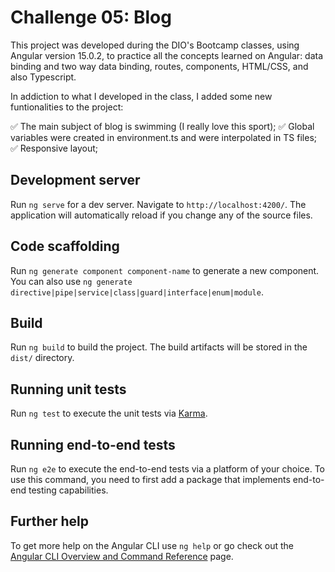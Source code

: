 # Challenge 05: Blog

This project was developed during the DIO's Bootcamp classes, using Angular version 15.0.2, to practice all the concepts learned on Angular: data binding and two way data binding, routes, components, HTML/CSS, and also Typescript.

In addiction to what I developed in the class, I added some new funtionalities to the project:

✅ The main subject of blog is swimming (I really love this sport);
✅ Global variables were created in environment.ts and were interpolated in TS files;
✅ Responsive layout;

## Development server

Run `ng serve` for a dev server. Navigate to `http://localhost:4200/`. The application will automatically reload if you change any of the source files.

## Code scaffolding

Run `ng generate component component-name` to generate a new component. You can also use `ng generate directive|pipe|service|class|guard|interface|enum|module`.

## Build

Run `ng build` to build the project. The build artifacts will be stored in the `dist/` directory.

## Running unit tests

Run `ng test` to execute the unit tests via [Karma](https://karma-runner.github.io).

## Running end-to-end tests

Run `ng e2e` to execute the end-to-end tests via a platform of your choice. To use this command, you need to first add a package that implements end-to-end testing capabilities.

## Further help

To get more help on the Angular CLI use `ng help` or go check out the [Angular CLI Overview and Command Reference](https://angular.io/cli) page.
